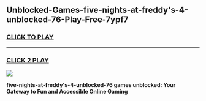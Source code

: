
## Unblocked-Games-five-nights-at-freddy's-4-unblocked-76-Play-Free-7ypf7
<h3>
<a href="https://premium76.site?title=five-nights-at-freddy's-4-unblocked-76&ref=12A">CLICK TO PLAY</a></h3>
<hr>

<h3>
<a href="https://premium76.site?title=five-nights-at-freddy's-4-unblocked-76&ref=12A">CLICK 2 PLAY</a>
  
</h3>

<a href="https://premium76.site?title=five-nights-at-freddy's-4-unblocked-76&ref=12A"><img src="https://clearcache.store/games.png"></a>


**five-nights-at-freddy's-4-unblocked-76 games unblocked: Your Gateway to Fun and Accessible Online Gaming**
